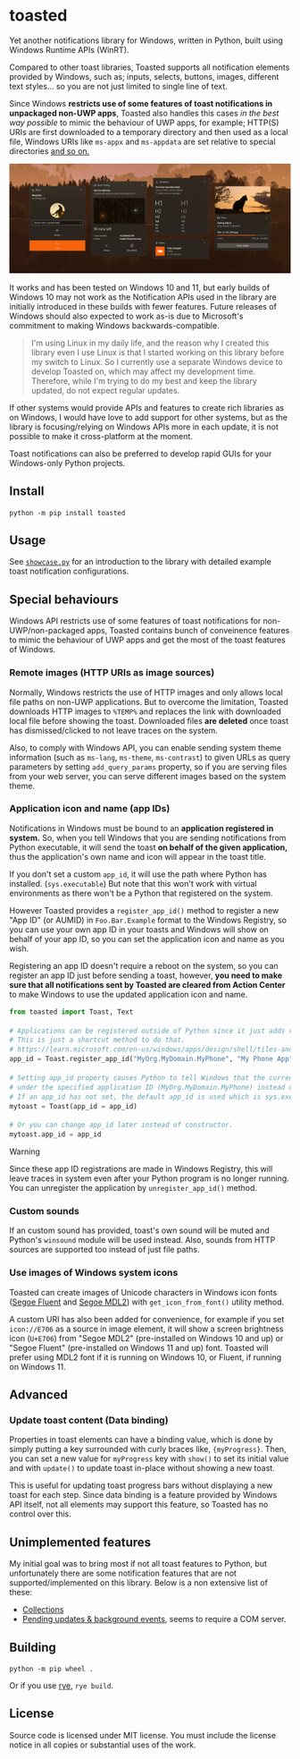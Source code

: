 # toasted

Yet another notifications library for Windows, written in Python, built using Windows Runtime APIs (WinRT).

Compared to other toast libraries, Toasted supports all notification elements provided by Windows, such as; inputs, selects, buttons, images, different text styles... so you are not just limited to single line of text.

Since Windows **restricts use of some features of toast notifications in unpackaged non-UWP apps**, Toasted also handles this cases _in the best way possible_ to mimic the behaviour of UWP apps, for example; HTTP(S) URIs are first downloaded to a temporary directory and then used as a local file, Windows URIs like `ms-appx` and `ms-appdata` are set relative to special directories [and so on.](#special-behaviours)

![](.github/assets/preview.png)

It works and has been tested on Windows 10 and 11, but early builds of Windows 10 may not work as the Notification APIs used in the library are initially introduced in these builds with fewer features. Future releases of Windows should also expected to work as-is due to Microsoft's commitment to making Windows backwards-compatible.

> I'm using Linux in my daily life, and the reason why I created this library even I use Linux is that I started working on this library before my switch to Linux. So I currently use a separate Windows device to develop Toasted on, which may affect my development time. Therefore, while I'm trying to do my best and keep the library updated, do not expect regular updates.

If other systems would provide APIs and features to create rich libraries as on Windows, I would have love to add support for other systems, but as the library is focusing/relying on Windows APIs more in each update, it is not possible to make it cross-platform at the moment.

Toast notifications can also be preferred to develop rapid GUIs for your Windows-only Python projects.

## Install

```
python -m pip install toasted
```

## Usage

See [`showcase.py`](./examples/showcase.py) for an introduction to the library with detailed example toast notification configurations.

## Special behaviours

Windows API restricts use of some features of toast notifications for non-UWP/non-packaged apps, Toasted contains bunch of conveinence features to mimic the behaviour of UWP apps and get the most of the toast features of Windows.

### Remote images (HTTP URIs as image sources)

Normally, Windows restricts the use of HTTP images and only allows local file paths on non-UWP applications. But to overcome the limitation, Toasted downloads HTTP images to `%TEMP%` and replaces the link with downloaded local file before showing the toast. Downloaded files **are deleted** once toast has dismissed/clicked to not leave traces on the system.

Also, to comply with Windows API, you can enable sending system theme information (such as `ms-lang`, `ms-theme`, `ms-contrast`) to given URLs as query parameters by setting `add_query_params` property, so if you are serving files from your web server, you can serve different images based on the system theme.

### Application icon and name (app IDs)

Notifications in Windows must be bound to an **application registered in system.** So, when you tell Windows that you are sending notifications from Python executable, it will send the toast **on behalf of the given application,** thus the application's own name and icon will appear in the toast title.

If you don't set a custom `app_id`, it will use the path where Python has installed. (`sys.executable`) But note that this won't work with virtual environments as there won't be a Python that registered on the system.

However Toasted provides a `register_app_id()` method to register a new "App ID" (or AUMID) in `Foo.Bar.Example` format to the Windows Registry, so you can use your own app ID in your toasts and Windows will show on behalf of your app ID, so you can set the application icon and name as you wish.

Registering an app ID doesn't require a reboot on the system, so you can register an app ID just before sending a toast, however, **you need to make sure that all notifications sent by Toasted are cleared from Action Center** to make Windows to use the updated application icon and name.

```py
from toasted import Toast, Text

# Applications can be registered outside of Python since it just adds registry keys to Windows.
# This is just a shortcut method to do that.
# https://learn.microsoft.com/en-us/windows/apps/design/shell/tiles-and-notifications/send-local-toast-other-apps
app_id = Toast.register_app_id("MyOrg.MyDomain.MyPhone", "My Phone App")

# Setting app_id property causes Python to tell Windows that the currently running process is running 
# under the specified application ID (MyOrg.MyDomain.MyPhone) instead of Python executable.
# If an app_id has not set, the default app_id is used which is sys.executable.
mytoast = Toast(app_id = app_id)

# Or you can change app_id later instead of constructor.
mytoast.app_id = app_id
```

> [!WARNING]
> Since these app ID registrations are made in Windows Registry, this will leave traces in system even after your Python program is no longer running. You can unregister the application by `unregister_app_id()` method.

### Custom sounds

If an custom sound has provided, toast's own sound will be muted and Python's `winsound` module will be used instead. Also, sounds from HTTP sources are supported too instead of just file paths.

### Use images of Windows system icons

Toasted can create images of Unicode characters in Windows icon fonts ([Segoe Fluent](https://learn.microsoft.com/en-us/windows/apps/design/style/segoe-fluent-icons-font) and [Segoe MDL2](https://learn.microsoft.com/en-us/windows/apps/design/style/segoe-ui-symbol-font)) with `get_icon_from_font()` utility method.

A custom URI has also been added for convenience, for example if you set `icon://E706` as a source in image element, it will show a screen brightness icon (`U+E706`) from "Segoe MDL2" (pre-installed on Windows 10 and up) or "Segoe Fluent" (pre-installed on Windows 11 and up) font. Toasted will prefer using MDL2 font if it is running on Windows 10, or Fluent, if running on Windows 11.

## Advanced

### Update toast content (Data binding)

Properties in toast elements can have a binding value, which is done by simply putting a key surrounded with curly braces like, `{myProgress}`. Then, you can set a new value for `myProgress` key with `show()` to set its initial value and with `update()` to update toast in-place without showing a new toast.

This is useful for updating toast progress bars without displaying a new toast for each step. Since data binding is a feature provided by Windows API itself, not all elements may support this feature, so Toasted has no control over this.

## Unimplemented features

My initial goal was to bring most if not all toast features to Python, but unfortunately there are some notification features that are not supported/implemented on this library. Below is a non extensive list of these:

* [Collections](https://learn.microsoft.com/en-us/windows/apps/design/shell/tiles-and-notifications/toast-collections)
* [Pending updates & background events](https://learn.microsoft.com/en-us/windows/apps/design/shell/tiles-and-notifications/toast-pending-update?tabs=builder-syntax), seems to require a COM server.

## Building

```
python -m pip wheel .
```

Or if you use [rye](https://rye-up.com/), `rye build`.

## License

Source code is licensed under MIT license. You must include the license notice in all copies or substantial uses of the work.